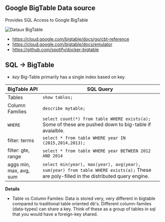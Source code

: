 
Google BigTable Data source
--------------------------------------

Provides SQL Access to Google BigTable

![Dataux BigTable](https://cloud.githubusercontent.com/assets/7269/20776318/a5711ad4-b714-11e6-96bf-408506158cbf.png)

* https://cloud.google.com/bigtable/docs/go/cbt-reference
* https://cloud.google.com/bigtable/docs/emulator
* https://github.com/spotify/docker-bigtable

SQL -> BigTable
----------------------------------

* *key* Big-Table primarily has a single index based on key.  


BigTable API | SQL Query  
----- | -------
Tables                  | `show tables;`
Column Families         | `describe mytable;`  
`WHERE`                 | `select count(*) from table WHERE exists(a);`  Some of these are pushed down to big-table if avaialble.
filter:   terms         | `select * from table WHERE year IN (2015,2014,2013);`
filter: gte, range      | `select * from table WHERE year BETWEEN 2012 AND 2014`
aggs min, max, avg, sum | `select min(year), max(year), avg(year), sum(year) from table WHERE exists(a);`   These are poly-filled in the distributed query engine.


**Details**

* Table vs Column Familes:   Data is stored very, very different in
  bigtable compared to traditional table oriented db's.  Different column-familes (data-types)
  can share a key.  Think of these as a group of tables in sql that you would 
  have a foreign-key shared.